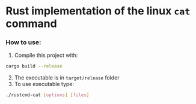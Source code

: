# Rust implementation of the linux `cat` command 

### How to use:
1. Compile this project with:
```sh
cargo build --release
```
2. The executable is in `target/release` folder
3. To use executable type:
```sh
./rustcmd-cat [options] [files]
```